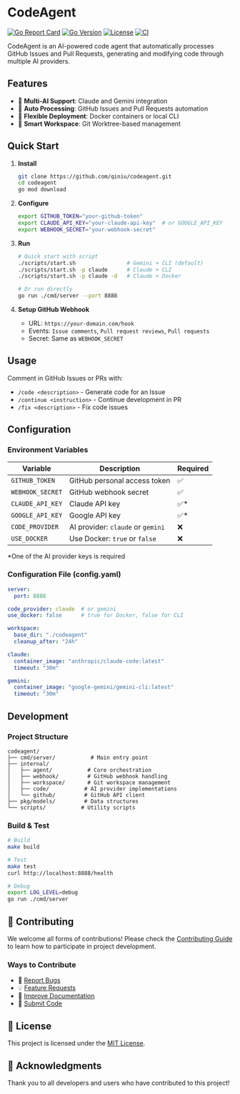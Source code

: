 # CodeAgent

[![Go Report Card](https://goreportcard.com/badge/github.com/qiniu/codeagent)](https://goreportcard.com/report/github.com/qiniu/codeagent)
[![Go Version](https://img.shields.io/github/go-mod/go-version/qiniu/codeagent)](https://go.dev/)
[![License](https://img.shields.io/badge/License-MIT-blue.svg)](LICENSE)
[![CI](https://github.com/qiniu/codeagent/workflows/CI/badge.svg)](https://github.com/qiniu/codeagent/actions)

CodeAgent is an AI-powered code agent that automatically processes GitHub Issues and Pull Requests, generating and modifying code through multiple AI providers.

## Features

- 🤖 **Multi-AI Support**: Claude and Gemini integration
- 🔄 **Auto Processing**: GitHub Issues and Pull Requests automation
- 🐳 **Flexible Deployment**: Docker containers or local CLI
- 📁 **Smart Workspace**: Git Worktree-based management

## Quick Start

1. **Install**
   ```bash
   git clone https://github.com/qiniu/codeagent.git
   cd codeagent
   go mod download
   ```

2. **Configure**
   ```bash
   export GITHUB_TOKEN="your-github-token"
   export CLAUDE_API_KEY="your-claude-api-key"  # or GOOGLE_API_KEY
   export WEBHOOK_SECRET="your-webhook-secret"
   ```

3. **Run**
   ```bash
   # Quick start with script
   ./scripts/start.sh                # Gemini + CLI (default)
   ./scripts/start.sh -p claude      # Claude + CLI
   ./scripts/start.sh -p claude -d   # Claude + Docker
   
   # Or run directly
   go run ./cmd/server --port 8888
   ```

4. **Setup GitHub Webhook**
   - URL: `https://your-domain.com/hook`
   - Events: `Issue comments`, `Pull request reviews`, `Pull requests`
   - Secret: Same as `WEBHOOK_SECRET`

## Usage

Comment in GitHub Issues or PRs with:

- `/code <description>` - Generate code for an Issue
- `/continue <instruction>` - Continue development in PR
- `/fix <description>` - Fix code issues

## Configuration

### Environment Variables

| Variable | Description | Required |
|----------|-------------|----------|
| `GITHUB_TOKEN` | GitHub personal access token | ✅ |
| `WEBHOOK_SECRET` | GitHub webhook secret | ✅ |
| `CLAUDE_API_KEY` | Claude API key | ✅* |
| `GOOGLE_API_KEY` | Google API key | ✅* |
| `CODE_PROVIDER` | AI provider: `claude` or `gemini` | ❌ |
| `USE_DOCKER` | Use Docker: `true` or `false` | ❌ |

*One of the AI provider keys is required

### Configuration File (config.yaml)

```yaml
server:
  port: 8888

code_provider: claude  # or gemini
use_docker: false      # true for Docker, false for CLI

workspace:
  base_dir: "./codeagent"
  cleanup_after: "24h"

claude:
  container_image: "anthropic/claude-code:latest"
  timeout: "30m"

gemini:
  container_image: "google-gemini/gemini-cli:latest"
  timeout: "30m"
```

## Development

### Project Structure

```
codeagent/
├── cmd/server/           # Main entry point
├── internal/
│   ├── agent/           # Core orchestration
│   ├── webhook/         # GitHub webhook handling
│   ├── workspace/       # Git workspace management
│   ├── code/           # AI provider implementations
│   └── github/         # GitHub API client
├── pkg/models/         # Data structures
└── scripts/           # Utility scripts
```

### Build & Test

```bash
# Build
make build

# Test
make test
curl http://localhost:8888/health

# Debug
export LOG_LEVEL=debug
go run ./cmd/server
```

## 🤝 Contributing

We welcome all forms of contributions! Please check the [Contributing Guide](CONTRIBUTING.md) to learn how to participate in project development.

### Ways to Contribute

- 🐛 [Report Bugs](https://github.com/qiniu/codeagent/issues/new?template=bug_report.md)
- 💡 [Feature Requests](https://github.com/qiniu/codeagent/issues/new?template=feature_request.md)
- 📝 [Improve Documentation](https://github.com/qiniu/codeagent/issues/new?template=documentation.md)
- 🔧 [Submit Code](CONTRIBUTING.md#code-contributions)

## 📄 License

This project is licensed under the [MIT License](LICENSE).

## 🙏 Acknowledgments

Thank you to all developers and users who have contributed to this project!
